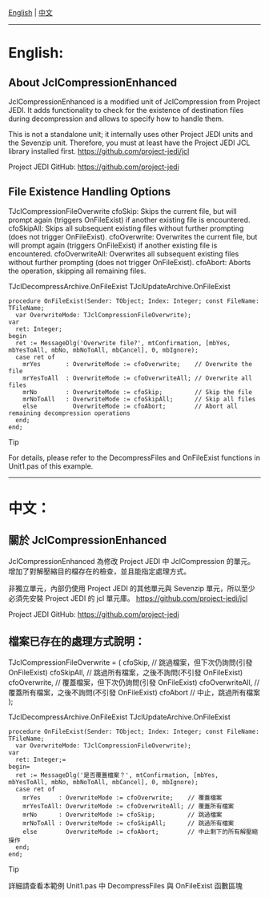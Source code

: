 [English](#English) | [中文](#中文)
***
# English:
## About JclCompressionEnhanced
JclCompressionEnhanced is a modified unit of JclCompression from Project JEDI. 
It adds functionality to check for the existence of destination files during decompression and allows to specify how to handle them.

This is not a standalone unit; it internally uses other Project JEDI units and the Sevenzip unit.
Therefore, you must at least have the Project JEDI JCL library installed first.
https://github.com/project-jedi/jcl

Project JEDI GitHub: https://github.com/project-jedi


## File Existence Handling Options
TJclCompressionFileOverwrite
cfoSkip: Skips the current file, but will prompt again (triggers OnFileExist) if another existing file is encountered.
cfoSkipAll: Skips all subsequent existing files without further prompting (does not trigger OnFileExist).
cfoOverwrite: Overwrites the current file, but will prompt again (triggers OnFileExist) if another existing file is encountered.
cfoOverwriteAll: Overwrites all subsequent existing files without further prompting (does not trigger OnFileExist).
cfoAbort: Aborts the operation, skipping all remaining files.

TJclDecompressArchive.OnFileExist
TJclUpdateArchive.OnFileExist
```delphi
procedure OnFileExist(Sender: TObject; Index: Integer; const FileName: TFileName; 
  var OverwriteMode: TJclCompressionFileOverwrite);
var
  ret: Integer;
begin
  ret := MessageDlg('Overwrite file?', mtConfirmation, [mbYes, mbYesToAll, mbNo, mbNoToAll, mbCancel], 0, mbIgnore);
  case ret of
    mrYes       : OverwriteMode := cfoOverwrite;    // Overwrite the file
    mrYesToAll  : OverwriteMode := cfoOverwriteAll; // Overwrite all files
    mrNo        : OverwriteMode := cfoSkip;         // Skip the file
    mrNoToAll   : OverwriteMode := cfoSkipAll;      // Skip all files
    else          OverwriteMode := cfoAbort;        // Abort all remaining decompression operations
  end;
end;
```
> [!TIP]
> For details, please refer to the DecompressFiles and OnFileExist functions in Unit1.pas of this example.

***
# 中文：
## 關於 JclCompressionEnhanced

JclCompressionEnhanced 為修改 Project JEDI 中 JclCompression 的單元。
增加了對解壓縮目的檔存在的檢查，並且能指定處理方式。

非獨立單元，內部仍使用 Project JEDI 的其他單元與 Sevenzip 單元，所以至少必須先安裝 Project JEDI 的 jcl 單元庫。
https://github.com/project-jedi/jcl

Project JEDI GitHub: https://github.com/project-jedi


## 檔案已存在的處理方式說明：
TJclCompressionFileOverwrite = (
  cfoSkip,         // 跳過檔案，但下次仍詢問(引發 OnFileExist)
  cfoSkipAll,      // 跳過所有檔案，之後不詢問(不引發 OnFileExist)
  cfoOverwrite,    // 覆蓋檔案，但下次仍詢問(引發 OnFileExist)
  cfoOverwriteAll, // 覆蓋所有檔案，之後不詢問(不引發 OnFileExist)
  cfoAbort         // 中止，跳過所有檔案
);

TJclDecompressArchive.OnFileExist
TJclUpdateArchive.OnFileExist
```delphi
procedure OnFileExist(Sender: TObject; Index: Integer; const FileName: TFileName; 
  var OverwriteMode: TJclCompressionFileOverwrite);
var
  ret: Integer;=
begin=
  ret := MessageDlg('是否覆蓋檔案？', mtConfirmation, [mbYes, mbYesToAll, mbNo, mbNoToAll, mbCancel], 0, mbIgnore);
  case ret of
    mrYes     : OverwriteMode := cfoOverwrite;    // 覆蓋檔案
    mrYesToAll: OverwriteMode := cfoOverwriteAll; // 覆蓋所有檔案
    mrNo      : OverwriteMode := cfoSkip;         // 跳過檔案
    mrNoToAll : OverwriteMode := cfoSkipAll;      // 跳過所有檔案
    else        OverwriteMode := cfoAbort;        // 中止剩下的所有解壓縮操作
  end;
end;
```
> [!TIP]
> 詳細請查看本範例 Unit1.pas 中 DecompressFiles 與 OnFileExist 函數區塊
